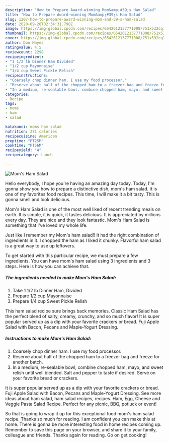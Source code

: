 ```yaml
---
description: "How to Prepare Award-winning Mom&amp;#39;s Ham Salad"
title: "How to Prepare Award-winning Mom&amp;#39;s Ham Salad"
slug: 1207-how-to-prepare-award-winning-mom-and-39-s-ham-salad
date: 2020-09-28T02:34:31.798Z
image: https://img-global.cpcdn.com/recipes/6542612137771008/751x532cq70/moms-ham-salad-recipe-main-photo.jpg
thumbnail: https://img-global.cpcdn.com/recipes/6542612137771008/751x532cq70/moms-ham-salad-recipe-main-photo.jpg
cover: https://img-global.cpcdn.com/recipes/6542612137771008/751x532cq70/moms-ham-salad-recipe-main-photo.jpg
author: Don Hayes
ratingvalue: 4.5
reviewcount: 2298
recipeingredient:
- "1 1/2 lb Dinner Ham Divided"
- "1/2 cup Mayonnaise"
- "1/4 cup Sweet Pickle Relish"
recipeinstructions:
- "Coarsely chop dinner ham. I use my food processor."
- "Reserve about half of the chopped ham to a freezer bag and freeze for another batch."
- "In a medium, re-sealable bowl, combine chopped ham, mayo, and sweet relish until well blended. Salt and pepper to taste if desired. Serve on your favorite bread or crackers."
categories:
- Recipe
tags:
- moms
- ham
- salad

katakunci: moms ham salad 
nutrition: 271 calories
recipecuisine: American
preptime: "PT25M"
cooktime: "PT56M"
recipeyield: "4"
recipecategory: Lunch

---
```



![Mom&#39;s Ham Salad](https://img-global.cpcdn.com/recipes/6542612137771008/751x532cq70/moms-ham-salad-recipe-main-photo.jpg)

Hello everybody, I hope you're having an amazing day today. Today, I'm gonna show you how to prepare a distinctive dish, mom&#39;s ham salad. It is one of my favorites food recipes. This time, I will make it a bit tasty. This is gonna smell and look delicious.

Mom&#39;s Ham Salad is one of the most well liked of recent trending meals on earth. It is simple, it is quick, it tastes delicious. It is appreciated by millions every day. They are nice and they look fantastic. Mom&#39;s Ham Salad is something that I've loved my whole life.

Just like I remember my Mom&#39;s ham salad!! It had the right combination of ingredients in it. I chopped the ham as I liked it chunky. Flavorful ham salad is a great way to use up leftovers.


To get started with this particular recipe, we must prepare a few ingredients. You can have mom&#39;s ham salad using 3 ingredients and 3 steps. Here is how you can achieve that.

<!--inarticleads1-->

##### The ingredients needed to make Mom&#39;s Ham Salad:

1. Take 1 1/2 lb Dinner Ham, Divided
1. Prepare 1/2 cup Mayonnaise
1. Prepare 1/4 cup Sweet Pickle Relish


This ham salad recipe sure brings back memories. Classic Ham Salad has the perfect blend of salty, creamy, crunchy, and so much flavor! It is super popular served up as a dip with your favorite crackers or bread. Fuji Apple Salad with Bacon, Pecans and Maple-Yogurt Dressing. 

<!--inarticleads2-->

##### Instructions to make Mom&#39;s Ham Salad:

1. Coarsely chop dinner ham. I use my food processor.
1. Reserve about half of the chopped ham to a freezer bag and freeze for another batch.
1. In a medium, re-sealable bowl, combine chopped ham, mayo, and sweet relish until well blended. Salt and pepper to taste if desired. Serve on your favorite bread or crackers.


It is super popular served up as a dip with your favorite crackers or bread. Fuji Apple Salad with Bacon, Pecans and Maple-Yogurt Dressing. See more ideas about ham salad, ham salad recipes, recipes. Ham, Egg, Cheese and Veggie Pasta Salad Recipe. Perfect for any picnic, BBQ, potluck or event! 

So that is going to wrap it up for this exceptional food mom&#39;s ham salad recipe. Thanks so much for reading. I am confident you can make this at home. There is gonna be more interesting food in home recipes coming up. Remember to save this page on your browser, and share it to your family, colleague and friends. Thanks again for reading. Go on get cooking!
